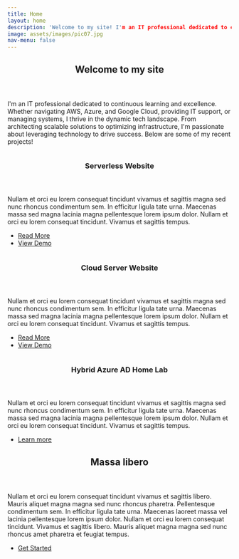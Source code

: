 ```yaml
---
title: Home
layout: home
description: 'Welcome to my site! I'm an IT professional dedicated to continuous learning and excellence. Whether navigating AWS, Azure, and Google Cloud, providing IT support, or managing systems, I thrive in the dynamic tech landscape. From architecting scalable solutions to optimizing infrastructure, I'm passionate about leveraging technology to drive success.'
image: assets/images/pic07.jpg
nav-menu: false
---
```


<!-- Main -->
<div id="main">

<!-- One -->
<section id="one">
	<div class="inner">
		<header class="major">
			<h2>Welcome to my site</h2>
		</header>
		<p>I'm an IT professional dedicated to continuous learning and excellence. Whether navigating AWS, Azure, and Google Cloud, providing IT support, or managing systems, I thrive in the dynamic tech landscape. From architecting scalable solutions to optimizing infrastructure, I'm passionate about leveraging technology to drive success. Below are some of my recent projects!</p>
	</div>
</section>

<!-- Two -->
<section id="two" class="spotlights">
	<section>
		<a href="serverless-website.html" class="image">
			<img src="{% link assets/images/Eric-Bello-Portfolio.png %}" alt="" data-position="center center" />
		</a>
		<div class="content">
			<div class="inner">
				<header class="major">
					<h3>Serverless Website</h3>
				</header>
				<p>Nullam et orci eu lorem consequat tincidunt vivamus et sagittis magna sed nunc rhoncus condimentum sem. In efficitur ligula tate urna. Maecenas massa sed magna lacinia magna pellentesque lorem ipsum dolor. Nullam et orci eu lorem consequat tincidunt. Vivamus et sagittis tempus.</p>
				<ul class="actions">
					<li><a href="serverless-website.html" class="button">Read More</a></li>
					<li><a href="https://www.ericnbello.com" class="button">View Demo</a></li>
				</ul>
			</div>
		</div>
	</section>
	<section>
		<a href="cloud-server-website.html" class="image">
			<img src="{% link assets/images/Weather-App.png %}" alt="" data-position="top center" />
		</a>
		<div class="content">
			<div class="inner">
				<header class="major">
					<h3>Cloud Server Website</h3>
				</header>
				<p>Nullam et orci eu lorem consequat tincidunt vivamus et sagittis magna sed nunc rhoncus condimentum sem. In efficitur ligula tate urna. Maecenas massa sed magna lacinia magna pellentesque lorem ipsum dolor. Nullam et orci eu lorem consequat tincidunt. Vivamus et sagittis tempus.</p>
				<ul class="actions">
					<li><a href="cloud-server-website.html" class="button">Read More</a></li>
					<li><a href="http://ec2-44-214-46-118.compute-1.amazonaws.com" class="button">View Demo</a></li>
				</ul>
			</div>
		</div>
	</section>
	<section>
		<a href="generic.html" class="image">
			<img src="{% link assets/images/pic10.jpg %}" alt="" data-position="25% 25%" />
		</a>
		<div class="content">
			<div class="inner">
				<header class="major">
					<h3>Hybrid Azure AD Home Lab</h3>
				</header>
				<p>Nullam et orci eu lorem consequat tincidunt vivamus et sagittis magna sed nunc rhoncus condimentum sem. In efficitur ligula tate urna. Maecenas massa sed magna lacinia magna pellentesque lorem ipsum dolor. Nullam et orci eu lorem consequat tincidunt. Vivamus et sagittis tempus.</p>
				<ul class="actions">
					<li><a href="generic.html" class="button">Learn more</a></li>
				</ul>
			</div>
		</div>
	</section>
</section>

<!-- Three -->
<section id="three">
	<div class="inner">
		<header class="major">
			<h2>Massa libero</h2>
		</header>
		<p>Nullam et orci eu lorem consequat tincidunt vivamus et sagittis libero. Mauris aliquet magna magna sed nunc rhoncus pharetra. Pellentesque condimentum sem. In efficitur ligula tate urna. Maecenas laoreet massa vel lacinia pellentesque lorem ipsum dolor. Nullam et orci eu lorem consequat tincidunt. Vivamus et sagittis libero. Mauris aliquet magna magna sed nunc rhoncus amet pharetra et feugiat tempus.</p>
		<ul class="actions">
			<li><a href="generic.html" class="button next">Get Started</a></li>
		</ul>
	</div>
</section>

</div>
